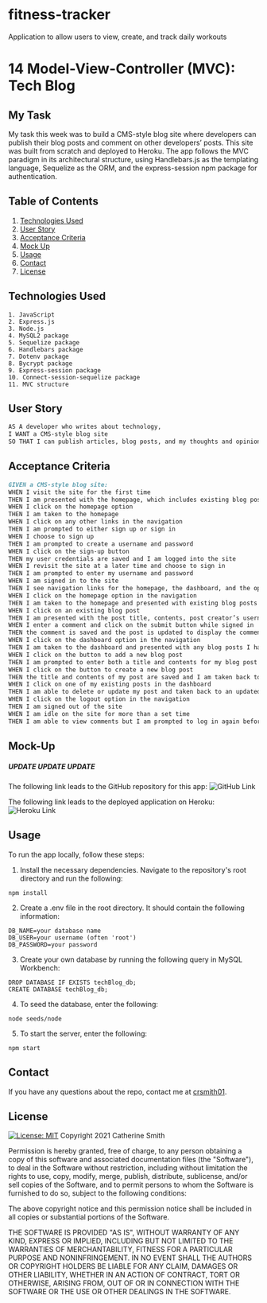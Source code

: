 # fitness-tracker
Application to allow users to view, create, and track daily workouts


# 14 Model-View-Controller (MVC): Tech Blog

## My Task

My task this week was to build a CMS-style blog site where developers can publish their blog posts and comment on other developers’ posts. This site was built from scratch and deployed to Heroku. The app follows the MVC paradigm in its architectural structure, using Handlebars.js as the templating language, Sequelize as the ORM, and the express-session npm package for authentication.

## Table of Contents
1. [Technologies Used](#Technologies-Used)
2. [User Story](#User-Story)
3. [Acceptance Criteria](#Acceptance-Criteria)
4. [Mock Up](#Mock-Up)
5. [Usage](#Usage)
6. [Contact](#Contact)
7. [License](#License)


## Technologies Used
```
1. JavaScript
2. Express.js
3. Node.js
4. MySQL2 package
5. Sequelize package
6. Handlebars package
7. Dotenv package
8. Bycrypt package
9. Express-session package
10. Connect-session-sequelize package
11. MVC structure
```

## User Story

```md
AS A developer who writes about technology,
I WANT a CMS-style blog site
SO THAT I can publish articles, blog posts, and my thoughts and opinions.
```

## Acceptance Criteria

```md
GIVEN a CMS-style blog site:
WHEN I visit the site for the first time
THEN I am presented with the homepage, which includes existing blog posts if any have been posted; navigation links for the homepage and the dashboard; and the option to log in
WHEN I click on the homepage option
THEN I am taken to the homepage
WHEN I click on any other links in the navigation
THEN I am prompted to either sign up or sign in
WHEN I choose to sign up
THEN I am prompted to create a username and password
WHEN I click on the sign-up button
THEN my user credentials are saved and I am logged into the site
WHEN I revisit the site at a later time and choose to sign in
THEN I am prompted to enter my username and password
WHEN I am signed in to the site
THEN I see navigation links for the homepage, the dashboard, and the option to log out
WHEN I click on the homepage option in the navigation
THEN I am taken to the homepage and presented with existing blog posts that include the post title and the date created
WHEN I click on an existing blog post
THEN I am presented with the post title, contents, post creator’s username, and date created for that post and have the option to leave a comment
WHEN I enter a comment and click on the submit button while signed in
THEN the comment is saved and the post is updated to display the comment, the comment creator’s username, and the date created
WHEN I click on the dashboard option in the navigation
THEN I am taken to the dashboard and presented with any blog posts I have already created and the option to add a new blog post
WHEN I click on the button to add a new blog post
THEN I am prompted to enter both a title and contents for my blog post
WHEN I click on the button to create a new blog post
THEN the title and contents of my post are saved and I am taken back to an updated dashboard with my new blog post
WHEN I click on one of my existing posts in the dashboard
THEN I am able to delete or update my post and taken back to an updated dashboard
WHEN I click on the logout option in the navigation
THEN I am signed out of the site
WHEN I am idle on the site for more than a set time
THEN I am able to view comments but I am prompted to log in again before I can add, update, or delete comments
```

## Mock-Up
##### UPDATE UPDATE UPDATE
The following link leads to the GitHub repository for this app:
![GitHub Link](https://github.com/crsmith01/fitness-tracker)

The following link leads to the deployed application on Heroku:
![Heroku Link](_____________)

## Usage
To run the app locally, follow these steps:
1. Install the necessary dependencies. Navigate to the repository's root directory and run the following: 
```
npm install
```
2. Create a .env file in the root directory. It should contain the following information:
```
DB_NAME=your database name
DB_USER=your username (often 'root')
DB_PASSWORD=your password
```
3. Create your own database by running the following query in MySQL Workbench:
```
DROP DATABASE IF EXISTS techBlog_db;
CREATE DATABASE techBlog_db;
```
4. To seed the database, enter the following:
```
node seeds/node
```
5. To start the server, enter the following:
```
npm start
```

## Contact
If you have any questions about the repo, contact me at [crsmith01](https://github.com/crsmith01).


## License
  [![License: MIT](https://img.shields.io/badge/License-MIT-yellow.svg)](https://opensource.org/licenses/MIT)
Copyright 2021 Catherine Smith

Permission is hereby granted, free of charge, to any person obtaining a copy of this software and associated documentation files (the "Software"), to deal in the Software without restriction, including without limitation the rights to use, copy, modify, merge, publish, distribute, sublicense, and/or sell copies of the Software, and to permit persons to whom the Software is furnished to do so, subject to the following conditions:

The above copyright notice and this permission notice shall be included in all copies or substantial portions of the Software.

THE SOFTWARE IS PROVIDED "AS IS", WITHOUT WARRANTY OF ANY KIND, EXPRESS OR IMPLIED, INCLUDING BUT NOT LIMITED TO THE WARRANTIES OF MERCHANTABILITY, FITNESS FOR A PARTICULAR PURPOSE AND NONINFRINGEMENT. IN NO EVENT SHALL THE AUTHORS OR COPYRIGHT HOLDERS BE LIABLE FOR ANY CLAIM, DAMAGES OR OTHER LIABILITY, WHETHER IN AN ACTION OF CONTRACT, TORT OR OTHERWISE, ARISING FROM, OUT OF OR IN CONNECTION WITH THE SOFTWARE OR THE USE OR OTHER DEALINGS IN THE SOFTWARE.
